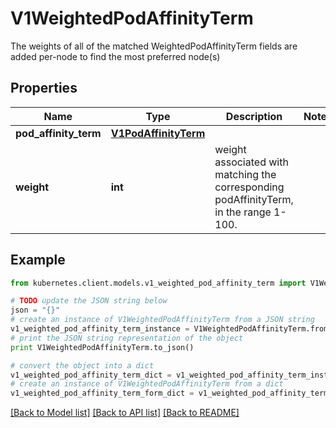 # V1WeightedPodAffinityTerm

The weights of all of the matched WeightedPodAffinityTerm fields are added per-node to find the most preferred node(s)

## Properties

Name | Type | Description | Notes
------------ | ------------- | ------------- | -------------
**pod_affinity_term** | [**V1PodAffinityTerm**](V1PodAffinityTerm.md) |  | 
**weight** | **int** | weight associated with matching the corresponding podAffinityTerm, in the range 1-100. | 

## Example

```python
from kubernetes.client.models.v1_weighted_pod_affinity_term import V1WeightedPodAffinityTerm

# TODO update the JSON string below
json = "{}"
# create an instance of V1WeightedPodAffinityTerm from a JSON string
v1_weighted_pod_affinity_term_instance = V1WeightedPodAffinityTerm.from_json(json)
# print the JSON string representation of the object
print V1WeightedPodAffinityTerm.to_json()

# convert the object into a dict
v1_weighted_pod_affinity_term_dict = v1_weighted_pod_affinity_term_instance.to_dict()
# create an instance of V1WeightedPodAffinityTerm from a dict
v1_weighted_pod_affinity_term_form_dict = v1_weighted_pod_affinity_term.from_dict(v1_weighted_pod_affinity_term_dict)
```
[[Back to Model list]](../README.md#documentation-for-models) [[Back to API list]](../README.md#documentation-for-api-endpoints) [[Back to README]](../README.md)


